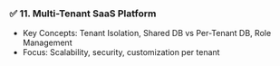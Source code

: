### ✅ **11. Multi-Tenant SaaS Platform**

* Key Concepts: Tenant Isolation, Shared DB vs Per-Tenant DB, Role Management
* Focus: Scalability, security, customization per tenant